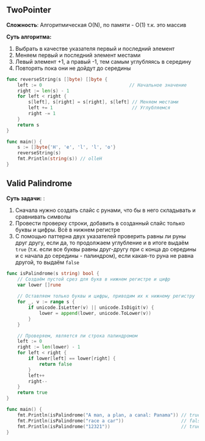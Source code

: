 ## TwoPointer

**Сложность**:
Алгоритмическая O(N), по памяти - O(1) т.к. это массив

**Суть алгоритма:** 
1. Выбрать в качестве указателя первый и последний элемент
2. Меняем первый и последний элемент местами
3. Левый элемент +1, а правый -1, тем самым углубляясь в середину
4. Повторять пока они не дойдут до середины

```Go
func reverseString(s []byte) []byte {
	left := 0                                // Начальное значение
	right := len(s) - 1
	for left < right {
		s[left], s[right] = s[right], s[left] // Меняем местами
		left += 1                             // Углубляемся
		right -= 1
	}
	return s
}

func main() {
	s := []byte{'H', 'e', 'l', 'l', 'o'}
	reverseString(s)
	fmt.Println(string(s)) // olleH
}
```
## Valid Palindrome

**Суть задачи:** :
1. Сначала нужно создать слайс с рунами, что бы в него складывать и сравнивать символы
2. Провести проверку строки, добавить в созданный слайс только буквы и цифры. Всё в нижнем регистре
3. С помощью паттерна двух указателей проверить равны ли руны друг другу, если да, то продолжаем углубление и в итоге выдаём `true` (т.к. если все буквы равны друг-другу при с конца до середины и с начала до середины - палиндром), если какая-то руна не равна другой, то выдаём `false`

```Go
func isPalindrome(s string) bool {
	// Создаём пустой срез для букв в нижнем регистре и цифр
	var lower []rune 
	
	// Оставляем только буквы и цифры, приводим их к нижнему регистру
	for _, v := range s {
		if unicode.IsLetter(v) || unicode.IsDigit(v) {
			lower = append(lower, unicode.ToLower(v))
		}
	}

	// Проверяем, является ли строка палиндромом
	left := 0
	right := len(lower) - 1
	for left < right {
		if lower[left] == lower[right] {
			return false
		}
		left++
		right--
	}
	return true
}

func main() {
	fmt.Println(isPalindrome("A man, a plan, a canal: Panama")) // true
	fmt.Println(isPalindrome("race a car"))                     // false
	fmt.Println(isPalindrome("12321"))                          // true
}
```